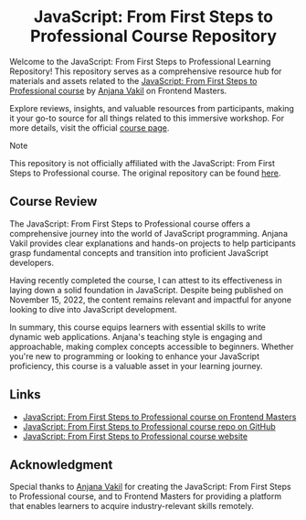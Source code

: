 <a name="readme-top"></a>

<div align="center">
  <h1> JavaScript: From First Steps to Professional Course Repository</h1>
</div>

Welcome to the JavaScript: From First Steps to Professional Learning Repository! This repository serves as a
comprehensive resource hub for materials and assets related to
the [JavaScript: From First Steps to Professional course](https://frontendmasters.com/courses/javascript-first-steps/)
by [Anjana Vakil](https://frontendmasters.com/teachers/anjana-vakil/) on Frontend Masters.

Explore reviews, insights, and valuable resources from participants, making it your go-to source for all things related
to this immersive workshop. For more details, visit the
official [course page](https://frontendmasters.com/courses/javascript-first-steps/).

> [!NOTE]
> This repository is not officially affiliated with the JavaScript: From First Steps to Professional course. The
> original repository can be found [here](https://github.com/vakila/javascript-first-steps).

## Course Review

The JavaScript: From First Steps to Professional course offers a comprehensive journey into the world of JavaScript
programming. Anjana Vakil provides clear explanations and hands-on projects to help participants grasp fundamental
concepts and transition into proficient JavaScript developers.

Having recently completed the course, I can attest to its effectiveness in laying down a solid foundation in JavaScript.
Despite being published on November 15, 2022, the content remains relevant and impactful for anyone looking to dive into
JavaScript development.

In summary, this course equips learners with essential skills to write dynamic web applications. Anjana's teaching style
is engaging and approachable, making complex concepts accessible to beginners. Whether you're new to programming or
looking to enhance your JavaScript proficiency, this course is a valuable asset in your learning journey.

## Links

- [JavaScript: From First Steps to Professional course on Frontend Masters](https://frontendmasters.com/courses/javascript-first-steps/)
- [JavaScript: From First Steps to Professional course repo on GitHub](https://github.com/vakila/javascript-first-steps)
- [JavaScript: From First Steps to Professional course website](https://anjana.dev/javascript-first-steps/)

## Acknowledgment

Special thanks to [Anjana Vakil](https://frontendmasters.com/teachers/anjana-vakil/) for creating the JavaScript: From
First Steps to Professional course, and to Frontend Masters for providing a platform that enables learners to acquire
industry-relevant skills remotely.